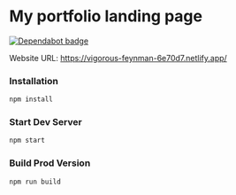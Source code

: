 # My portfolio landing page

[![Dependabot badge](https://flat.badgen.net/dependabot/wbkd/webpack-starter?icon=dependabot)](https://dependabot.com/)

Website URL: https://vigorous-feynman-6e70d7.netlify.app/

### Installation

```sh
npm install
```

### Start Dev Server

```sh
npm start
```

### Build Prod Version

```sh
npm run build
```


